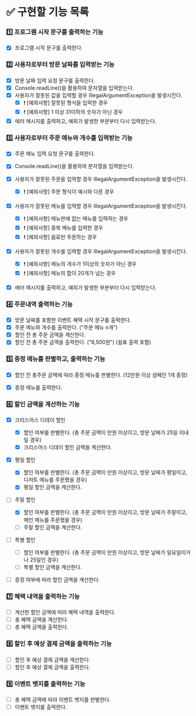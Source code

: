 # ✅ 구현할 기능 목록

### 1️⃣ 프로그램 시작 문구를 출력하는 기능

- [x] 프로그램 시작 문구를 출력한다.

### 2️⃣ 사용자로부터 방문 날짜를 입력받는 기능

- [x] 방문 날짜 입력 요청 문구를 출력한다.
- [x] Console.readLine()을 활용하여 문자열을 입력받는다.
- [x] 사용자가 잘못된 값을 입력할 경우 IllegalArgumentException을 발생시킨다.
    - [x] ❗️ [예외사항] 잘못된 형식을 입력한 경우 
    - [x] ❗️ [예외사항] 1 이상 31이하의 숫자가 아닌 경우
- [x] 에러 메시지를 출력하고, 예외가 발생한 부분부터 다시 입력받는다.

### 3️⃣ 사용자로부터 주문 메뉴와 개수를 입력받는 기능

- [x] 주문 메뉴 입력 요청 문구를 출력한다.
- [x] Console.readLine()을 활용하여 문자열을 입력받는다.
- [x] 사용자가 잘못된 주문을 입력할 경우 IllegalArgumentException을 발생시킨다.
    - [x] ❗️ [예외사항] 주문 형식이 예시와 다른 경우
- [x] 사용자가 잘못된 메뉴를 입력할 경우 IllegalArgumentException을 발생시킨다.
    - [x] ❗️ [예외사항] 메뉴판에 없는 메뉴를 입력하는 경우
    - [x] ❗️ [예외사항] 중복 메뉴를 입력한 경우
    - [x] ❗️ [예외사항] 음료만 주문하는 경우
- [x] 사용자가 잘못된 개수를 입력할 경우 IllegalArgumentException을 발생시킨다.
    - [x] ❗️ [예외사항] 메뉴의 개수가 1이상의 숫자가 아닌 경우
    - [x] ❗️ [예외사항] 메뉴의 합이 20개가 넘는 경우
- [x] 에러 메시지를 출력하고, 예외가 발생한 부분부터 다시 입력받는다.


### 4️⃣ 주문내역 출력하는 기능

- [x] 방문 날짜를 포함한 이벤트 혜택 시작 문구를 출력한다.
- [x] 주문 메뉴와 개수를 출력한다. ("주문 메뉴 n개")
- [x] 할인 전 총 주문 금액을 계산한다.
- [x] 할인 전 총 주문 금액을 출력한다. ("8,500원") (쉼표 출력 포함)

### 5️⃣ 증정 메뉴를 판별하고, 출력하는 기능

- [x] 할인 전 총주문 금액에 따라 증정 메뉴를 판별한다. (12만원 이상 샴페인 1개 증정)
- [x] 증정 메뉴를 출력한다.


### 6️⃣ 할인 금액을 계산하는 기능
- [x] 크리스마스 디데이 할인 
    - [x] 할인 여부를 판별한다. (총 주문 금액이 만원 이상이고, 방문 날짜가 25일 이내일 경우)
    - [x] 크리스마스 디데이 할인 금액을 계산한다.
- [x] 평일 할인
    - [x] 할인 여부를 판별한다. (총 주문 금액이 만원 이상이고, 방문 날짜가 평일이고, 디저트 메뉴를 주문했을 경우)
    - [x] 평일 할인 금액을 계산한다.
- [ ] 주말 할인
    - [x] 할인 여부를 판별한다. (총 주문 금액이 만원 이상이고, 방문 날짜가 주말이고, 메인 메뉴를 주문했을 경우)
    - [ ] 주말 할인 금액을 계산한다.
- [ ] 특별 할인
    - [ ] 할인 여부를 판별한다. (총 주문 금액이 만원 이상이고, 방문 날짜가 일요일이거나 25일인 경우)
    - [ ] 특별 할인 금액을 계산한다.
- [ ] 증정 여부에 따라 할인 금액을 계산한다.



### 7️⃣ 혜택 내역을 출력하는 기능 

- [ ] 계산한 할인 금액에 따라 혜택 내역을 출력한다.
- [ ] 총 혜택 금액을 계산한다.
- [ ] 총 혜택 금액을 출력한다.

### 8️⃣ 할인 후 예상 결제 금액을 출력하는 기능

- [ ] 할인 후 예상 결제 금액을 계산한다.
- [ ] 할인 후 예상 결제 금액을 출력한다.

### 9️⃣ 이벤트 뱃지를 출력하는 기능

- [ ] 총 혜택 금액에 따라 이벤트 뱃지를 판별한다.
- [ ] 이벤트 뱃지를 출력한다.